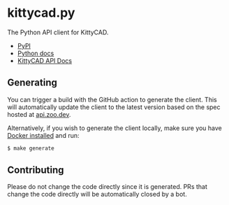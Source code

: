 # kittycad.py

The Python API client for KittyCAD.

- [PyPI](https://pypi.org/project/kittycad/)
- [Python docs](https://python.api.docs.zoo.dev/)
- [KittyCAD API Docs](https://zoo.dev/docs/api?lang=python)

## Generating

You can trigger a build with the GitHub action to generate the client. This will
automatically update the client to the latest version based on the spec hosted
at [api.zoo.dev](https://api.zoo.dev/).

Alternatively, if you wish to generate the client locally, make sure you have
[Docker installed](https://docs.docker.com/get-docker/) and run:

```bash
$ make generate
```

## Contributing

Please do not change the code directly since it is generated. PRs that change
the code directly will be automatically closed by a bot.
